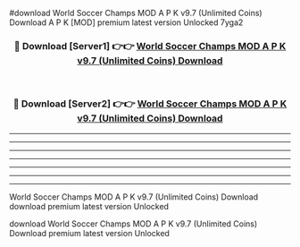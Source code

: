 #download World Soccer Champs MOD A P K v9.7 (Unlimited Coins) Download A P K [MOD] premium latest version Unlocked 7yga2 



<div align="center">
<h3>🔴 Download [Server1] 👉👉 <a href="https://apkdownload-94cd0.web.app/">World Soccer Champs MOD A P K v9.7 (Unlimited Coins) Download</a></h3><br>

<h3>🔴 Download [Server2] 👉👉 <a href="https://apkdownload-94cd0.web.app/">World Soccer Champs MOD A P K v9.7 (Unlimited Coins) Download</a></h3>
</div>





----------------------------------------------------------

----------------------------------------------------------

----------------------------------------------------------

----------------------------------------------------------

----------------------------------------------------------

----------------------------------------------------------

----------------------------------------------------------

World Soccer Champs MOD A P K v9.7 (Unlimited Coins) Download download premium latest version Unlocked

download World Soccer Champs MOD A P K v9.7 (Unlimited Coins) Download premium latest version Unlocked
